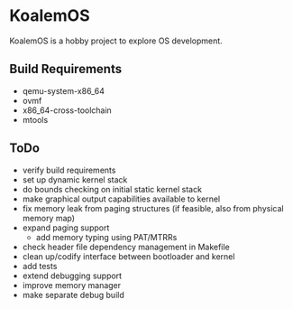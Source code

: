 # KoalemOS #

KoalemOS is a hobby project to explore OS development.

## Build Requirements

* qemu-system-x86_64
* ovmf
* x86_64-cross-toolchain
* mtools

## ToDo

* verify build requirements
* set up dynamic kernel stack
* do bounds checking on initial static kernel stack
* make graphical output capabilities available to kernel
* fix memory leak from paging structures (if feasible, also from physical memory map)
* expand paging support
  * add memory typing using PAT/MTRRs
* check header file dependency management in Makefile
* clean up/codify interface between bootloader and kernel
* add tests
* extend debugging support
* improve memory manager
* make separate debug build
